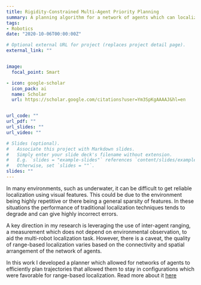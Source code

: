 ```yaml
---
title: Rigidity-Constrained Multi-Agent Priority Planning
summary: A planning algorithm for a network of agents which can localize using only distance measurements between each other
tags:
- Robotics
date: "2020-10-06T00:00:00Z"

# Optional external URL for project (replaces project detail page).
external_link: ""


image:
  focal_point: Smart

- icon: google-scholar
  icon_pack: ai
  name: Scholar
  url: https://scholar.google.com/citations?user=Ym3SpKgAAAAJ&hl=en


url_code: ""
url_pdf: ""
url_slides: ""
url_video: ""

# Slides (optional).
#   Associate this project with Markdown slides.
#   Simply enter your slide deck's filename without extension.
#   E.g. `slides = "example-slides"` references `content/slides/example-slides.md`.
#   Otherwise, set `slides = ""`.
slides: ""
---
```


In many environments, such as underwater, it can be difficult to get reliable
localization using visual features. This could be due to the environment being highly repetitive or there being a general sparsity of features. In these situations the performance of traditional localization techniques tends to degrade and can give highly incorrect errors.

A key direction in my research is leveraging the use of inter-agent ranging, a
measurement which does not depend on environmental observation, to aid the
multi-robot localization task. However, there is a caveat, the quality of range-based localization varies based on the connectivity and spatial arrangement of the network of agents.

In this work I developed a planner which allowed for networks of agents to efficiently plan trajectories that allowed them to stay in configurations which were favorable for range-based localization. Read more about it <a href=""> here </a>
